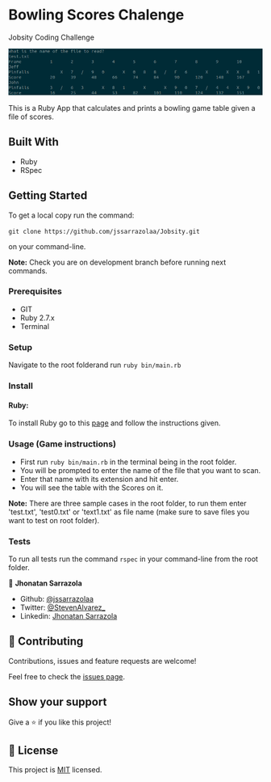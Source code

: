 # Bowling Scores Chalenge
Jobsity Coding Challenge


![screenshot](./assets/app_screenshot.png)

This is a Ruby App that calculates and prints a bowling game table given a file of scores.

## Built With

- Ruby
- RSpec

## Getting Started

To get a local copy run the command:

`git clone https://github.com/jssarrazolaa/Jobsity.git`

on your command-line.

**Note:** Check you are on development branch before running next commands.

### Prerequisites

- GIT
- Ruby 2.7.x
- Terminal

### Setup

Navigate to the root folderand run `ruby bin/main.rb`

### Install

#### Ruby:
To install Ruby go to this [page](https://www.ruby-lang.org/en/) and follow the instructions given.


### Usage (Game instructions)

- First run `ruby bin/main.rb` in the terminal being in the root folder.
- You will be prompted to enter the name  of the file that you want to scan.
- Enter that name with its extension and hit enter.
- You will see the table with the Scores on it.

**Note:**
There are three sample cases in the root folder, to run them enter 'test.txt', 'test0.txt' or 'text1.txt' as file name (make sure to save files you want to test on root folder).

### Tests

To run all tests run the command `rspec` in your command-line from the root folder.


👤 **Jhonatan Sarrazola**

- Github: [@jssarrazolaa](https://github.com/jssarrazolaa)
- Twitter: [@StevenAlvarez_](https://twitter.com/StevenAlvarez_)
- Linkedin: [Jhonatan Sarrazola](https://www.linkedin.com/in/jhonatan-sarrazola-6a46a01a5/)

## 🤝 Contributing

Contributions, issues and feature requests are welcome!

Feel free to check the [issues page](https://github.com/pbkabali/Jobsity/issues).

## Show your support

Give a ⭐️ if you like this project!

## 📝 License

This project is [MIT](https://opensource.org/licenses/MIT) licensed.

